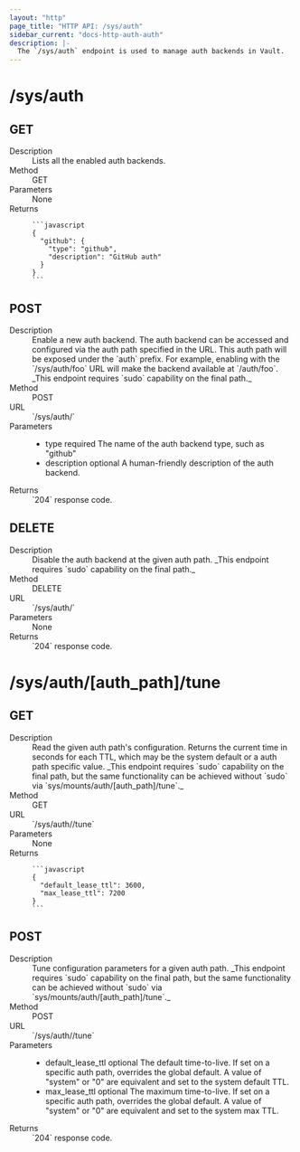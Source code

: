 ```yaml
---
layout: "http"
page_title: "HTTP API: /sys/auth"
sidebar_current: "docs-http-auth-auth"
description: |-
  The `/sys/auth` endpoint is used to manage auth backends in Vault.
---
```


# /sys/auth

## GET

<dl>
  <dt>Description</dt>
  <dd>
    Lists all the enabled auth backends.
  </dd>

  <dt>Method</dt>
  <dd>GET</dd>

  <dt>Parameters</dt>
  <dd>
    None
  </dd>

  <dt>Returns</dt>
  <dd>

    ```javascript
    {
      "github": {
        "type": "github",
        "description": "GitHub auth"
      }
    }
    ```

  </dd>
</dl>

## POST

<dl>
  <dt>Description</dt>
  <dd>
    Enable a new auth backend. The auth backend can be accessed and configured
    via the auth path specified in the URL. This auth path will be exposed
    under the `auth` prefix. For example, enabling with the `/sys/auth/foo` URL
    will make the backend available at `/auth/foo`. _This endpoint requires
    `sudo` capability on the final path._
  </dd>

  <dt>Method</dt>
  <dd>POST</dd>

  <dt>URL</dt>
  <dd>`/sys/auth/<auth_path>`</dd>

  <dt>Parameters</dt>
  <dd>
    <ul>
      <li>
        <span class="param">type</span>
        <span class="param-flags">required</span>
        The name of the auth backend type, such as "github"
      </li>
      <li>
        <span class="param">description</span>
        <span class="param-flags">optional</span>
        A human-friendly description of the auth backend.
      </li>
    </ul>
  </dd>

  <dt>Returns</dt>
  <dd>`204` response code.
  </dd>
</dl>

## DELETE

<dl>
  <dt>Description</dt>
  <dd>
    Disable the auth backend at the given auth path. _This endpoint requires
    `sudo` capability on the final path._
  </dd>

  <dt>Method</dt>
  <dd>DELETE</dd>

  <dt>URL</dt>
  <dd>`/sys/auth/<auth_path>`</dd>

  <dt>Parameters</dt>
  <dd>None
  </dd>

  <dt>Returns</dt>
  <dd>`204` response code.
  </dd>
</dl>

# /sys/auth/[auth_path]/tune

## GET

<dl>
  <dt>Description</dt>
  <dd>
    Read the given auth path's configuration. Returns the current time
    in seconds for each TTL, which may be the system default or a auth path
    specific value. _This endpoint requires `sudo` capability on the final
    path, but the same functionality can be achieved without `sudo` via
    `sys/mounts/auth/[auth_path]/tune`._
  </dd>

  <dt>Method</dt>
  <dd>GET</dd>

  <dt>URL</dt>
  <dd>`/sys/auth/<auth_path>/tune`</dd>

  <dt>Parameters</dt>
  <dd>
    None
  </dd>

  <dt>Returns</dt>
  <dd>

    ```javascript
    {
      "default_lease_ttl": 3600,
      "max_lease_ttl": 7200
    }
    ```

  </dd>
</dl>

## POST

<dl>
  <dt>Description</dt>
  <dd>
    Tune configuration parameters for a given auth path. _This endpoint
    requires `sudo` capability on the final path, but the same functionality
    can be achieved without `sudo` via `sys/mounts/auth/[auth_path]/tune`._
  </dd>

  <dt>Method</dt>
  <dd>POST</dd>

  <dt>URL</dt>
  <dd>`/sys/auth/<auth_path>/tune`</dd>

  <dt>Parameters</dt>
  <dd>
    <ul>
      <li>
        <span class="param">default_lease_ttl</span>
        <span class="param-flags">optional</span>
        The default time-to-live. If set on a specific auth path,
        overrides the global default. A value of "system" or "0"
        are equivalent and set to the system default TTL.
      </li>
      <li>
        <span class="param">max_lease_ttl</span>
        <span class="param-flags">optional</span>
        The maximum time-to-live. If set on a specific auth path,
        overrides the global default. A value of "system" or "0"
        are equivalent and set to the system max TTL.
      </li>
    </ul>
  </dd>

  <dt>Returns</dt>
  <dd>`204` response code.
  </dd>
</dl>
